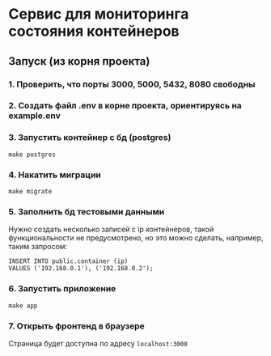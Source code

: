 # Сервис для мониторинга состояния контейнеров

## Запуск (из корня проекта)

### 1. Проверить, что порты 3000, 5000, 5432, 8080 свободны

### 2. Создать файл .env в корне проекта, ориентируясь на example.env

### 3. Запустить контейнер с бд (postgres)
```shell
make postgres
```

### 4. Накатить миграции
```shell
make migrate
```

### 5. Заполнить бд тестовыми данными
Нужно создать несколько записей с ip контейнеров, такой функциональности не предусмотрено, 
но это можно сделать, например, таким запросом:
```postgresql
INSERT INTO public.container (ip) 
VALUES ('192.168.0.1'), ('192.168.0.2');
```

### 6. Запустить приложение
```shell
make app
```

### 7. Открыть фронтенд в браузере
Страница будет доступна по адресу `localhost:3000`
